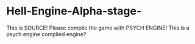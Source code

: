 # Hell-Engine-Alpha-stage-
This is SOURCE! Please compile the game with PSYCH ENGINE! This is a psych engine compiled engine?
